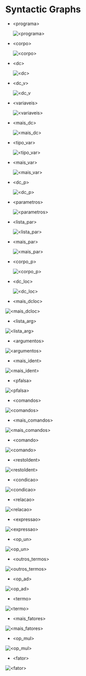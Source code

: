 # 	Syntactic Graphs

* \<programa\>

  ![\<programa\>](./programa.svg)

* \<corpo\>

  ![\<corpo\>](./corpo.svg)

* \<dc\>

  ![\<dc\>](./dc.svg)
* \<dc_v\>

  ![\<dc_v](./dc_v.svg)
  
* \<variaveis\>

  ![\<variaveis\>](./variaveis.svg)


* \<mais_dc\>

  ![\<mais_dc\>](./mais_dc.svg)

* \<tipo_var\>

  ![\<tipo_var\>](./tipo_var.svg)

* \<mais_var\>

  ![\<mais_var\>](./mais_var.svg)

* \<dc_p\>

  ![\<dc_p\>](./dc_p.svg)

* \<parametros\>

  ![\<parametros\>](./parametros.svg)

* \<lista_par\>

  ![\<lista_par\>](./lista_par.svg)

* \<mais_par\>

  ![\<mais_par\>](./mais_par.svg)

* \<corpo_p\>

  ![\<corpo_p\>](./corpo_p.svg)

* \<dc_loc\>

  ![\<dc_loc\>](./dc_loc.svg)

* \<mais_dcloc\>

![\<mais_dcloc\>](./mais_dcloc.svg)

* \<lista_arg\>

![\<lista_arg\>](./lista_arg.svg)

* \<argumentos\>

![\<argumentos\>](./argumentos.svg)

* \<mais_ident\>

![\<mais_ident\>](./mais_ident.svg)

* \<pfalsa\>

![\<pfalsa\>](./pfalsa.svg)

* \<comandos\>

![\<comandos\>](./comandos.svg)

* \<mais_comandos\>

![\<mais_comandos\>](./mais_comandos.svg)

* \<comando\>

![\<comando\>](./comando.svg)

* \<restoIdent\>

![\<restoIdent\>](./restoIdent.svg)

* \<condicao\>

![\<condicao\>](./condicao.svg)

* \<relacao\>

![\<relacao\>](./relacao.svg)

* \<expressao\>

![\<expressao\>](./expressao.svg)

* \<op_un\>

![\<op_un\>](./op_un.svg)

* \<outros_termos\>

![\<outros_termos\>](./outros_termos.svg)

* \<op_ad\>

![\<op_ad\>](./op_ad.svg)

* \<termo\>

![\<termo\>](./termo.svg)

* \<mais_fatores\>

![\<mais_fatores\>](./mais_fatores.svg)

* \<op_mul\>

![\<op_mul\>](./op_mul.svg)

* \<fator\>

![\<fator\>](./fator.svg)
